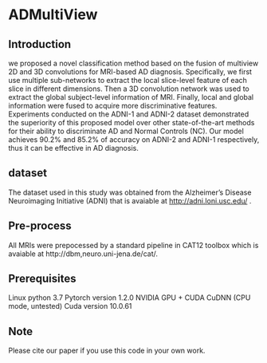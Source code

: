 # ADMultiView

## Introduction
we proposed a novel classification method based on the fusion of multiview 2D and 3D convolutions for MRI-based AD diagnosis.
Specifically, we first use multiple sub-networks to extract the local slice-level feature of each slice in different dimensions.
Then a 3D convolution network was used to extract the global subject-level information of MRI. Finally, local and global
information were fused to acquire more discriminative features. Experiments conducted on the ADNI-1 and ADNI-2 dataset
demonstrated the superiority of this proposed model over other state-of-the-art methods for their ability to discriminate AD and
Normal Controls (NC). Our model achieves 90.2% and 85.2% of accuracy on ADNI-2 and ADNI-1 respectively, thus it can be
effective in AD diagnosis.
## dataset
The dataset used in this study was obtained from the Alzheimer’s Disease Neuroimaging Initiative (ADNI) that is avaiable at http://adni.loni.usc.edu/ .

## Pre-process
All MRIs were prepocessed by a standard pipeline in CAT12 toolbox which is avaiable at http://dbm,neuro.uni-jena.de/cat/.

## Prerequisites
Linux python 3.7 Pytorch version 1.2.0 NVIDIA GPU + CUDA CuDNN (CPU mode, untested) Cuda version 10.0.61

## Note
Please cite our paper if you use this code in your own work.

